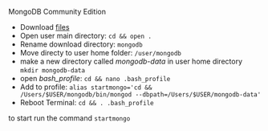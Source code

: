 MongoDB Community Edition

* Download [files](https://www.mongodb.com/download-center/community)
* Open user main directory: `cd && open .`
* Rename download directory: `mongodb`
* Move directy to user home folder: `/user/mongodb`
* make a new directory called *mongodb-data* in user home directory `mkdir mongodb-data`
* open *bash_profile*: `cd && nano .bash_profile`
* Add to profile: `alias startmongo='cd && /Users/$USER/mongodb/bin/mongod --dbpath=/Users/$USER/mongodb-data'`
* Reboot Terminal: `cd && . .bash_profile`

to start run the command `startmongo`
